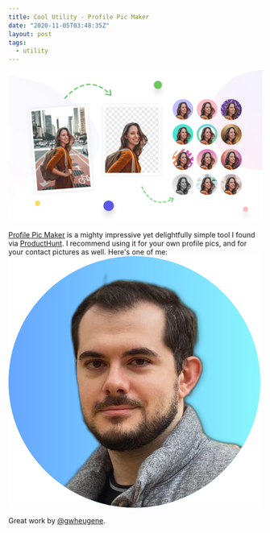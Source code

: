 ```yaml
---
title: Cool Utility - Profile Pic Maker
date: "2020-11-05T03:48:35Z"
layout: post
tags:
  - utility
---
```


![](2020-11-04-22-52-42.png)

[Profile Pic Maker](https://pfpmaker.com/) is a mighty impressive yet delightfully simple tool I found via [ProductHunt](https://www.producthunt.com/posts/pfpmaker?utm_souce=badge-pfpmaker). I recommend using it for your own profile pics, and for your contact pictures as well. Here's one of me:
![](2020-11-04-22-54-16.png)

Great work by [@gwheugene](https://twitter.com/gwheugene).
